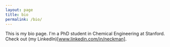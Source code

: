 ```yaml
---
layout: page
title: bio
permalink: /bio/
---
```


This is my bio page. I'm a PhD student in Chemical Engineering at Stanford. Check out (my LinkedIn)[www.linkedin.com/in/neckman].
